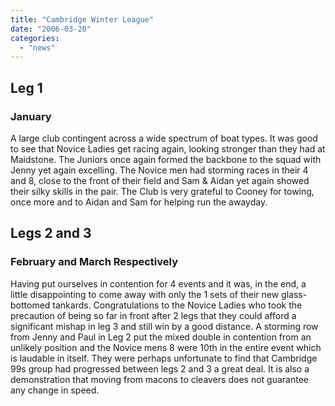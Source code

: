 ```yaml
---
title: "Cambridge Winter League"
date: "2006-03-20"
categories: 
  - "news"
---
```


## Leg 1

### January

A large club contingent across a wide spectrum of boat types. It was good to see that Novice Ladies get racing again, looking stronger than they had at Maidstone. The Juniors once again formed the backbone to the squad with Jenny yet again excelling. The Novice men had storming races in their 4 and 8, close to the front of their field and Sam & Aidan yet again showed their silky skills in the pair. The Club is very grateful to Cooney for towing, once more and to Aidan and Sam for helping run the awayday.

## Legs 2 and 3

### February and March Respectively

Having put ourselves in contention for 4 events and it was, in the end, a little disappointing to come away with only the 1 sets of their new glass-bottomed tankards. Congratulations to the Novice Ladies who took the precaution of being so far in front after 2 legs that they could afford a significant mishap in leg 3 and still win by a good distance. A storming row from Jenny and Paul in Leg 2 put the mixed double in contention from an unlikely position and the Novice mens 8 were 10th in the entire event which is laudable in itself. They were perhaps unfortunate to find that Cambridge 99s group had progressed between legs 2 and 3 a great deal. It is also a demonstration that moving from macons to cleavers does not guarantee any change in speed.
